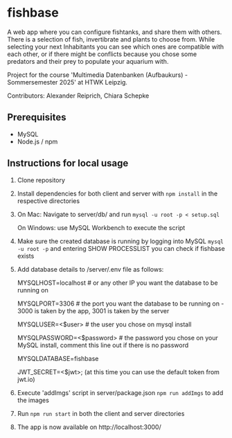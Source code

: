 # fishbase

A web app where you can configure fishtanks, and share them with others.
There is a selection of fish, invertibrate and plants to choose from. While selecting your next Inhabitants you can see which ones are compatible with each other, or if there might be conflicts because you chose some predators and their prey to populate your aquarium with.

Project for the course 'Multimedia Datenbanken (Aufbaukurs) - Sommersemester 2025' at HTWK Leipzig.

Contributors: Alexander Reiprich, Chiara Schepke

## Prerequisites

- MySQL
- Node.js / npm

## Instructions for local usage

1. Clone repository
2. Install dependencies for both client and server with `npm install` in the respective directories
3. On Mac: Navigate to server/db/ and run `mysql -u root -p < setup.sql`

   On Windows: use MySQL Workbench to execute the script
4. Make sure the created database is running
   by logging into MySQL `mysql -u root -p`
   and entering SHOW PROCESSLIST you can check if fishbase exists
5. Add database details to /server/.env file as follows:

   MYSQLHOST=localhost # or any other IP you want the database to be running on

   MYSQLPORT=3306 # the port you want the database to be running on - 3000 is taken by the app, 3001 is taken by the server
   
   MYSQLUSER=<$user> # the user you chose on mysql install
   
   MYSQLPASSWORD=<$password> # the password you chose on your MySQL install, comment this line out if there is no password
   
   MYSQLDATABASE=fishbase
   
   JWT_SECRET=<$jwt>; (at this time you can use the default token from jwt.io)

6. Execute 'addImgs' script in server/package.json `npm run addImgs` to add the images
7. Run `npm run start` in both the client and server directories
8. The app is now available on http://localhost:3000/
